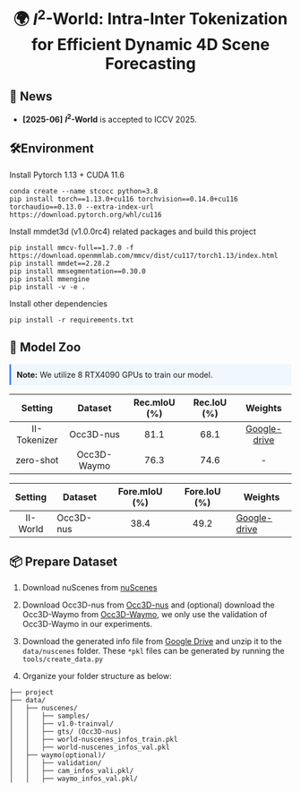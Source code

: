 <div align="center">

# 🌍 $I^2$-World: Intra-Inter Tokenization for Efficient Dynamic 4D Scene Forecasting 

</div>

## 🚀 News

* **[2025-06]** **$I^2$-World** is accepted to ICCV 2025.


## 🛠️Environment

Install Pytorch 1.13 + CUDA 11.6

```setup
conda create --name stcocc python=3.8
pip install torch==1.13.0+cu116 torchvision==0.14.0+cu116 torchaudio==0.13.0 --extra-index-url https://download.pytorch.org/whl/cu116
```

Install mmdet3d (v1.0.0rc4) related packages and build this project
```setup
pip install mmcv-full==1.7.0 -f https://download.openmmlab.com/mmcv/dist/cu117/torch1.13/index.html
pip install mmdet==2.28.2
pip install mmsegmentation==0.30.0
pip install mmengine
pip install -v -e .
```

Install other dependencies
```setup
pip install -r requirements.txt
```

## 🤗 Model Zoo

<div class="note" style="background: #f0f7ff; padding: 10px; border-left: 3px solid #4285f4;">
    <strong>Note:</strong> We utilize 8 RTX4090 GPUs to train our model.
</div>


|   Setting    |   Dataset   | Rec.mIoU (%) | Rec.IoU (%) |                                                Weights                                                | 
|:------------:|:-----------:|:------------:|:-----------:|:-----------------------------------------------------------------------------------------------------:|
| II-Tokenizer |  Occ3D-nus  |     81.1     |    68.1     | [Google-drive](https://drive.google.com/file/d/1JqFEtU4xbhfiOLWktS6n3PM1Q_CZXLO9/view?usp=drive_link) |
|  zero-shot   | Occ3D-Waymo |     76.3     |    74.6     |                                                   -                                                   |

|   Setting    | Dataset   | Fore.mIoU (%) | Fore.IoU (%) |                                                Weights                                                | 
|:------------:|-----------|:-------------:|:------------:|-------------------------------------------------------------------------------------------------------|
|   II-World   | Occ3D-nus |     38.4      |     49.2     | [Google-drive](https://drive.google.com/file/d/11qFkO-lpdFdfd443eospIRPii9QGSzFD/view?usp=sharing)                                            |


## 📦 Prepare Dataset

1. Download nuScenes from [nuScenes](https://www.nuscenes.org/nuscenes) 

2. Download Occ3D-nus from [Occ3D-nus](https://drive.google.com/file/d/1kiXVNSEi3UrNERPMz_CfiJXKkgts_5dY/view?usp=drive_link) and (optional) download the Occ3D-Waymo from [Occ3D-Waymo](https://drive.google.com/drive/folders/13WxRl9Zb_AshEwvD96Uwz8cHjRNrtfQk), we only use the validation of Occ3D-Waymo in our experiments.

3. Download the generated info file from [Google Drive](https://drive.google.com/drive/folders/1nXMyP9FueCuJ-1kFLvFbzvdnaUkwL1L6?usp=drive_link)
and unzip it to the `data/nuscenes` folder. These `*pkl` files can be generated by running the `tools/create_data.py`

4. Organize your folder structure as below:

```
├── project
├── data/
│   ├── nuscenes/
│   │   ├── samples/ 
│   │   ├── v1.0-trainval/
│   │   ├── gts/ (Occ3D-nus)
│   │   ├── world-nuscenes_infos_train.pkl
│   │   ├── world-nuscenes_infos_val.pkl
│   ├── waymo(optional)/
│   │   ├── validation/ 
│   │   ├── cam_infos_vali.pkl/ 
│   │   ├── waymo_infos_val.pkl/ 
```
